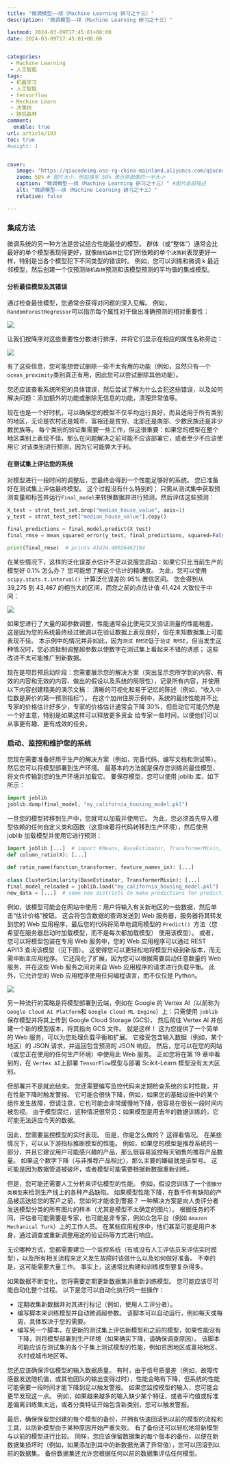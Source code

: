 ```yaml
---
title: "微调模型——续（Machine Learning 研习之十三）"
description: "微调模型——续（Machine Learning 研习之十三）"

lastmod: 2024-03-09T17:45:01+08:00
date: 2024-03-09T17:45:01+08:00


categories:
 - Machine Learning
 - 人工智能
tags: 
 - 机器学习 
 - 人工智能 
 - tensorflow 
 - Mechine Learn 
 - 决策树 
 - 随机森林
comment:
  enable: true
url: article/193
toc: true
#weight: 1


cover:
   image: "https://qiucodeimg.oss-rg-china-mainland.aliyuncs.com/qiucode2020/1710578959569.png" #图片路径例如：posts/tech/123/123.png
   zoom: 50% # 图片大小，例如填写 50% 表示原图像的一半大小
   caption: "微调模型——续（Machine Learning 研习之十三）" #图片底部描述
   alt: "微调模型——续（Machine Learning 研习之十三）"
   relative: false

---
```


### 集成方法

微调系统的另一种方法是尝试组合性能最佳的模型。 群体（或“整体”）通常会比最好的单个模型表现得更好，就像```随机森林```比它们所依赖的单个```决策树```表现更好一样，特别是当各个模型犯下不同类型的错误时。 例如，您可以训练和微调 k 最近邻模型，然后创建一个仅预测```随机森林```预测和该模型预测的平均值的集成模型。 

#### 分析最佳模型及其错误

通过检查最佳模型，您通常会获得对问题的深入见解。 例如，```RandomForestRegressor```可以指示每个属性对于做出准确预测的相对重要性：


![](https://qiucodeimg.oss-rg-china-mainland.aliyuncs.com/qiucode2020/1710578836541.png)


让我们按降序对这些重要性分数进行排序，并将它们显示在相应的属性名称旁边：

![](https://qiucodeimg.oss-rg-china-mainland.aliyuncs.com/qiucode2020/1710578876625.png)


有了这些信息，您可能想尝试删除一些不太有用的功能（例如，显然只有一个```ocean_proximity```类别真正有用，因此您可以尝试删除其他功能）。

您还应该查看系统所犯的具体错误，然后尝试了解为什么会犯这些错误，以及如何解决问题：添加额外的功能或删除无信息的功能，清理异常值等。

现在也是一个好时机，可以确保您的模型不仅平均运行良好，而且适用于所有类别的地区，无论是农村还是城市、富裕还是贫穷、北部还是南部、少数民族还是非少数民族等。 每个类别的验证集需要一些工作，但这很重要：如果您的模型在整个地区类别上表现不佳，那么在问题解决之前可能不应该部署它，或者至少不应该使用它 对该类别进行预测，因为它可能弊大于利。

#### 在测试集上评估您的系统

对模型进行一段时间的调整后，您最终会得到一个性能足够好的系统。 您已准备好在测试集上评估最终模型。 这个过程没有什么特别的； 只需从测试集中获取预测变量和标签并运行```Final_model```来转换数据并进行预测，然后评估这些预测：

```python
X_test = strat_test_set.drop("median_house_value", axis=1) 
y_test = strat_test_set["median_house_value"].copy()

final_predictions = final_model.predict(X_test)
final_rmse = mean_squared_error(y_test, final_predictions, squared=False) 

print(final_rmse)  # prints 41424.40026462184 
```

在某些情况下，这样的泛化误差点估计不足以说服您启动：如果它只比当前生产的模型好 0.1% 怎么办？ 您可能想了解这个估计的精确度。 为此，您可以使用 ```scipy.stats.t.interval() ```计算泛化误差的 95% 置信区间。 您会得到从 39,275 到 43,467 的相当大的区间，而您之前的点估计值 41,424 大致位于中间：

![](https://qiucodeimg.oss-rg-china-mainland.aliyuncs.com/qiucode2020/1710578916799.png)


如果您进行了大量的超参数调整，性能通常会比使用交叉验证测量的性能稍差。 这是因为您的系统最终经过微调以在验证数据上表现良好，但在未知数据集上可能表现不佳。 本示例中的情况并非如此，因为```测试 RMSE```低于```验证 RMSE```，但当发生这种情况时，您必须抵制调整超参数以使数字在测试集上看起来不错的诱惑； 这些改进不太可能推广到新数据。

 现在是项目预启动阶段：您需要展示您的解决方案（突出显示您所学到的内容、有效的内容和无效的内容、做出的假设以及系统的局限性），记录所有内容，并使用以下内容创建精美的演示文稿： 清晰的可视化和易于记忆的陈述（例如，“收入中位数是房价的第一预测指标”）。 在这个加州住房示例中，系统的最终性能并不比专家的价格估计好多少，专家的价格估计通常会下降 30%，但启动它可能仍然是一个好主意，特别是如果这样可以释放更多资金 给专家一些时间，以便他们可以从事更有趣、更有成效的任务。

### 启动、监控和维护您的系统

 您现在需要准备好用于生产的解决方案（例如，完善代码、编写文档和测试等）。 然后您可以将模型部署到生产环境。 最基本的方法就是保存您训练的最佳模型，将文件传输到您的生产环境并加载它。 要保存模型，您可以使用 joblib 库，如下所示：

```python
import joblib
joblib.dump(final_model, "my_california_housing_model.pkl")
```

一旦您的模型转移到生产中，您就可以加载并使用它。 为此，您必须首先导入模型依赖的任何自定义类和函数（这意味着将代码转移到生产环境），然后使用 joblib 加载模型并使用它进行预测：

```python
import joblib [...]  # import KMeans, BaseEstimator, TransformerMixin, rbf_kernel, etc.
def column_ratio(X): [...] 
    
def ratio_name(function_transformer, feature_names_in): [...] 
    
class ClusterSimilarity(BaseEstimator, TransformerMixin): [...]
final_model_reloaded = joblib.load("my_california_housing_model.pkl")
new_data = [...]  # some new districts to make predictions for predictions = final_model_reloaded.predict(new_data) 
```

例如，该模型可能会在网站中使用：用户将输入有关新地区的一些数据，然后单击“估计价格”按钮。 这会将包含数据的查询发送到 Web 服务器，服务器将其转发到您的 Web 应用程序，最后您的代码将简单地调用模型的 ```Predict() ```方法（您希望在服务器启动时加载模型，而不是每次都加载模型） 使用该模型）。 或者，您可以将模型包装在专用 Web 服务中，您的 Web 应用程序可以通过 REST API13 查询该模型（见下图）。 这使得您可以更轻松地将模型升级到新版本，而无需中断主应用程序。 它还简化了扩展，因为您可以根据需要启动任意数量的 Web 服务，并在这些 Web 服务之间对来自 Web 应用程序的请求进行负载平衡。 此外，它允许您的 Web 应用程序使用任何编程语言，而不仅仅是 Python。


![](https://qiucodeimg.oss-rg-china-mainland.aliyuncs.com/qiucode2020/1710578959569.png)

另一种流行的策略是将模型部署到云端，例如在 Google 的 Vertex AI（以前称为 ```Google Cloud AI Platform```和 ```Google Cloud ML Engine```）上：只需使用 ```joblib```保存模型并将其上传到 Google Cloud Storage (GCS)， 然后前往 Vertex AI 并创建一个新的模型版本，将其指向 GCS 文件。 就是这样！ 这为您提供了一个简单的 Web 服务，可以为您处理负载平衡和扩展。 它接受包含输入数据（例如，某个地区）的 JSON 请求，并返回包含预测的 JSON 响应。 然后，您可以在您的网站（或您正在使用的任何生产环境）中使用此 Web 服务。 正如您将在第 19 章中看到的，在 ```Vertex AI```上部署 ```TensorFlow```模型与部署 Scikit-Learn 模型没有太大区别。

但部署并不是就此结束。 您还需要编写监控代码来定期检查系统的实时性能，并在性能下降时触发警报。 它可能会很快下降，例如，如果您的基础设施中的某个组件发生故障，但请注意，它也可能会非常缓慢地下降，很容易在很长一段时间内被忽视。 由于模型腐烂，这种情况很常见：如果模型是用去年的数据训练的，它可能无法适应今天的数据。

因此，您需要监控模型的实时表现。 但是，你是怎么做的？ 这得看情况。 在某些情况下，可以从下游指标推断模型的性能。 例如，如果您的模型是推荐系统的一部分，并且它建议用户可能感兴趣的产品，那么很容易监控每天销售的推荐产品数量。 如果这个数字下降（与非推荐产品相比），那么主要的嫌疑就是该型号。 这可能是因为数据管道被破坏，或者模型可能需要根据新数据重新训练。

但是，您可能还需要人工分析来评估模型的性能。 例如，假设您训练了一个```图像分类模型```来检测生产线上的各种产品缺陷。 如果模型性能下降，在数千件有缺陷的产品被运送给您的客户之前，您如何才能收到警报？ 一种解决方案是向人类评分者发送模型分类的所有图片的样本（尤其是模型不太确定的图片）。 根据任务的不同，评估者可能需要是专家，也可能是非专家，例如众包平台（例如 ```Amazon Mechanical Turk```）上的工作人员。 在某些应用程序中，他们甚至可能是用户本身，通过调查或重新调整用途的验证码等方式进行响应。

无论哪种方式，您都需要建立一个监控系统（有或没有人工评估员来评估实时模型），以及所有相关流程来定义发生故障时该做什么以及如何做好准备。 不幸的是，这可能需要大量工作。 事实上，这通常比构建和训练模型要复杂得多。

如果数据不断变化，您将需要定期更新数据集并重新训练模型。 您可能应该尽可能自动化整个过程。 以下是您可以自动化执行的一些操作：

* 定期收集新数据并对其进行标记（例如，使用人工评分者）。
* 编写脚本来训练模型并自动微调超参数。 该脚本可以自动运行，例如每天或每周，具体取决于您的需要。
* 编写另一个脚本，在更新的测试集上评估新模型和之前的模型，如果性能没有下降，则将模型部署到生产环境（如果确实下降，请确保调查原因）。 该脚本可能应该在测试集的各个子集上测试模型的性能，例如贫困地区或富裕地区、农村或城市地区等。

您还应该确保评估模型的输入数据质量。 有时，由于信号质量差（例如，故障传感器发送随机值，或其他团队的输出变得过时），性能会略有下降，但系统的性能可能需要一段时间才能下降到足以触发警报。 如果您监控模型的输入，您可能会更早发现这一点。 例如，如果越来越多的输入缺少某个特征，或者平均值或标准差偏离训练集太远，或者分类特征开始包含新类别，您可以触发警报。

最后，确保保留您创建的每个模型的备份，并拥有快速回滚到以前的模型的流程和工具，以防新模型由于某种原因开始严重失败。 有了备份还可以轻松地将新模型与以前的模型进行比较。 同样，您应该保留数据集的每个版本的备份，以便在新数据集损坏时（例如，如果添加到其中的新数据充满了异常值），您可以回滚到以前的数据集。 备份数据集还允许您根据任何以前的数据集评估任何模型。